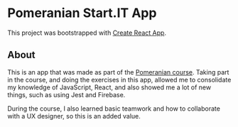 # Pomeranian Start.IT App

This project was bootstrapped with [Create React App](https://github.com/facebook/create-react-app).

## About

This is an app that was made as part of the [Pomeranian course](https://pomeranianstartit.pl/). Taking part in the course, and doing the exercises in this app, allowed me to consolidate my knowledge of JavaScript, React, and also showed me a lot of new things, such as using Jest and Firebase.

During the course, I also learned basic teamwork and how to collaborate with a UX designer, so this is an added value.